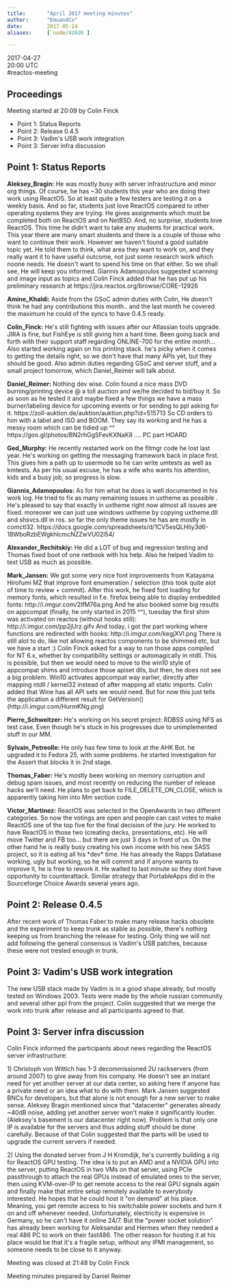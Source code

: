 ```yaml
---
title:       "April 2017 meeting minutes"
author:      "EmuandCo"
date:        2017-05-24
aliases:     [ node/42026 ]

---
```


<p>2017-04-27<br />
	20:00 UTC<br />
	#reactos-meeting</p>
<h2>Proceedings</h2>
<p>Meeting started at 20:09 by Colin Finck</p>
<ul>
    <li>Point 1: Status Reports</li>
    <li>Point 2: Release 0.4.5</li>
    <li>Point 3: Vadim's USB work integration</li>
    <li>Point 3: Server infra discussion</li>
</ul>

<h2>Point 1: Status Reports</h2>

<p><b>Aleksey_Bragin:</b> He was mostly busy with server infrastructure and minor org things. Of course, he has ~30 students this year who are doing their work using ReactOS. So at least quite a few testers are testing it on a weekly basis. And so far, students just love ReactOS compared to other operating systems they are trying. He gives assignments which must be completed both on ReactOS and on NetBSD. And, no surprise, students love ReactOS. This time he didn't want to take any students for practical work. This year there are many smart students and there is a couple of those who want to continue their work. However we haven't found a good suitable topic yet. He told them to think, what area they want to work on, and they really want it to have useful outcome, not just some research work which noone needs. He doesn't want to spend his time on that either. So we shall see, He will keep you informed. Giannis Adamopoulos suggested scanning and image input as topics and Colin Finck added that he has put up his preliminary research at https://jira.reactos.org/browse/CORE-12926</p>

<p><b>Amine_Khaldi:</b> Aside from the GSoC admin duties with Colin, He doesn't think he had any contributions this month.. and the last month he covered the maximum he could of the syncs to have 0.4.5 ready.</p>

<p><b>Colin_Finck:</b> He's still fighting with issues after our Atlassian tools upgrade. JIRA is fine, but FishEye is still giving him a hard time. Been going back and forth with their support staff regarding ONLINE-700 for the entire month... Also started working again on his printing stack. he's picky when it comes to getting the details right, so we don't have that many APIs yet, but they should be good. Also admin duties regarding GSoC and server stuff, and a small project tomorrow, which Daniel_Reimer will talk about.</p>

<p><b>Daniel_Reimer:</b> Nothing dev wise. Colin found a nice mass DVD burning/printing device @ a toll auction and we/he decided to bid/buy it. So as soon as he tested it and maybe fixed a few things we have a mass burner/labeling device for upcoming events or for sending to ppl asking for it. https://zoll-auktion.de/auktion/auktion.php?id=515713 So CD orders to him with a label and ISO and BOOM. They say its working and he has a messy room which can be tidied up ^^ https://goo.gl/photos/BN2rhGgSFevKXNaK8 .... PC part HOARD</p>

<p><b>Ged_Murphy:</b> He recently restarted work on the fltmgr code he lost last year. He's working on getting the messaging framework back in place first. This gives him a path up to usermode so he can write umtests as well as kmtests. As per his usual excuse, he has a wife who wants his attention, kids and a busy job, so progress is slow.</p>

<p><b>Giannis_Adamopoulos:</b> As for him what he does is well documented in his work log. He tried to fix as many remaining issues in uxtheme as possible . He's pleased to say that exactly in uxtheme right now almost all issues are fixed. moreover we can just use windows uxtheme by copying uxtheme.dll and shsvcs.dll in ros. so far the only theme issues he has are mostly in comctl32. https://docs.google.com/spreadsheets/d/1CV5esQLHIiy3d6-18WboRzbEWgkhlcmcNZZwVU02i54/</p>

<p><b>Alexander_Rechitskiy:</b> He did a LOT of bug and regression testing and Thomas fixed boot of one netbook with his help. Also he helped Vadim to test USB as much as possible.</p>

<p><b>Mark_Jansen:</b> We got some very nice font improvements from Katayama Hirofumi MZ that improve font enumeration / selection (this took quite alot of time to review + commit). After this work, he fixed font loading for memory fonts, which resulted in f.e. firefox being able to display embedded fonts: http://i.imgur.com/2IfM76a.png And he also booked some big results on appcompat (finally, he only started in 2015 ^^), tuesday the first shim was activated on reactos (without hooks still): http://i.imgur.com/pp2jUrz.gifv And today, i got the part working where functions are redirected with hooks: http://i.imgur.com/kegjXVI.png There is still alot to do, like not allowing reactos components to be shimmed etc, but we have a start :) Colin Finck asked for a way to run those apps compiled for NT 6.x, whether by compatibility settings or automagically in ntdll. This is possible, but then we would need to move to the win10 style of appcompat shims and introduce those apiset dlls, but then, he does not see a big problem. Win10 activates appcompat way earlier, directly after mapping ntdll / kernel32 instead of after mapping all static imports. Colin added that Wine has all API sets we would need. But for now this just tells the application a different result for GetVersion()(http://i.imgur.com/HurmKNg.png)</p>

<p><b>Pierre_Schweitzer:</b> He's working on his secret project: RDBSS using NFS as test case. Even though he's stuck in his progresses due to unimplemented stuff in our MM.</p>

<p><b>Sylvain_Petreolle:</b> He only has few time to look at the AHK Bot. he upgraded it to Fedora 25, with some problems. he started investigation for the Assert that blocks it in 2nd stage.</p>

<p><b>Thomas_Faber:</b> He's mostly been working on memory corruption and debug spam issues, and most recently on reducing the number of release hacks we'll need. He plans to get back to FILE_DELETE_ON_CLOSE, which is apparently taking him into Mm section code.</p>

<p><b>Victor_Martinez:</b> ReactOS was selected in the OpenAwards in two different categories. So now the votings are open and people can cast votes to make ReactOS one of the top five for the final decision of the jury. He worked to have ReactOS in those two (creating decks, presentations, etc). He will move Twitter and FB too... but there are just 3 days in front of us. On the other hand he is really busy creating his own income with his new SASS project, so it is eating all his *dev* time. He has already the Rapps Database working, ugly but working, so he will commit and if anyone wants to improve it, he is free to rework it. He waited to last minute so they dont have opportunity to counterattack. Similar strategy that PortableApps did in the Sourceforge Choice Awards several years ago.</p>

<h2>Point 2: Release 0.4.5</h2>

<p>After recent work of Thomas Faber to make many release hacks obsolete and the experiment to keep trunk as stable as possible, there's nothing keeping us from branching the release for testing. Only thing we will not add following the general consensus is Vadim's USB patches, because these were not trested enough in trunk.</p>

<h2>Point 3: Vadim's USB work integration</h2>

<p>The new USB stack made by Vadim is in a good shape already, but mostly tested on Windows 2003. Tests were made by the whole russian community and several other ppl from the project. Colin suggested that we merge the work into trunk after release and all participants agreed to that.</p>

<h2>Point 3: Server infra discussion</h2>

<p>Colin Finck informed the participants about news regarding the ReactOS server infrastructure:
<p>1) Christoph von Wittich has 1-3 decommissioned 2U rackservers (from around 2007) to give away from his company. He doesn't see an instant need for yet another server at our data center, so asking here if anyone has a private need or an idea what to do with them. Mark Jansen suggested BNCs for developers, but that alone is not enough for a new server to make sense. Aleksey Bragin mentioned since that "datacenter" generates already ~40dB noise, adding yet another server won't make it significantly louder. (Aleksey's basement is our datacenter right now). Problem is that only one IP is available for the servers and thus adding stuff should be done carefully. Because of that Colin suggested that the parts will be used to upgrade the current servers if needed.</p>
<p>2) Using the donated server from J H Kromdijk, he's currently building a rig for ReactOS GPU testing. The idea is to put an AMD and a NVIDIA GPU into the server, putting ReactOS in two VMs on that server, using PCIe passthrough to attach the real GPUs instead of emulated ones to the server, then using KVM-over-IP to get remote access to the real GPU signals again and finally make that entire setup remotely available to everybody interested. He hopes that he could host it "on demand" at his place. Meaning, you get remote access to his switchable power sockets and turn it on and off whenever needed. Unfortunately, electricity is expensive in Germany, so he can't have it online 24/7. But the "power socket solution" has already been working for Aleksandar and Hermes when they needed a real 486 PC to work on their fast486. The other reason for hosting it at his place would be that it's a fragile setup, without any IPMI management, so someone needs to be close to it anyway.</p>

<p>Meeting was closed at 21:48 by Colin Finck</p>
<p>Meeting minutes prepared by Daniel Reimer</p>
